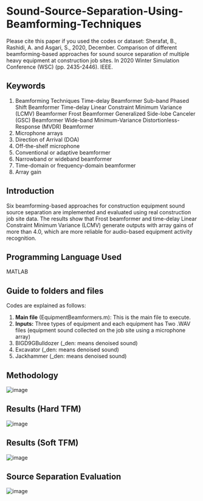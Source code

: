 # Sound-Source-Separation-Using-Beamforming-Techniques
Please cite this paper if you used the codes or dataset:
Sherafat, B., Rashidi, A. and Asgari, S., 2020, December. Comparison of different beamforming-based approaches for sound source separation of multiple heavy equipment at construction job sites. In 2020 Winter Simulation Conference (WSC) (pp. 2435-2446). IEEE.
## Keywords
1. Beamforming Techniques
  Time-delay Beamformer
  Sub-band Phased Shift Beamformer
  Time-delay Linear Constraint Minimum Variance (LCMV) Beamformer
  Frost Beamformer
  Generalized Side-lobe Canceler (GSC) Beamformer
  Wide-band Minimum-Variance Distortionless-Response (MVDR) Beamformer
2. Microphone arrays
3. Direction of Arrival (DOA)
4. Off-the-shelf microphone
5. Conventional or adaptive beamformer
6. Narrowband or wideband beamformer
7. Time-domain or frequency-domain beamformer
8. Array gain

## Introduction
Six beamforming-based approaches for construction equipment sound source separation are implemented and evaluated using real construction job site data. The results show that Frost beamformer and time-delay Linear Constraint Minimum Variance (LCMV) generate outputs with array gains of more than 4.0, which are more reliable for audio-based equipment activity recognition.

## Programming Language Used
MATLAB

## Guide to folders and files
Codes are explained as follows:
1. **Main file** (EquipmentBeamformers.m): This is the main file to execute.
2. **Inputs:**
  Three types of equipment and each equipment has Two .WAV files (equipment sound collected on the job site using a microphone array)
  1. BIGD9GBulldozer (_den: means denoised sound)
  2. Excavator (_den: means denoised sound)
  3. Jackhammer (_den: means denoised sound)
      

## Methodology
![image](https://user-images.githubusercontent.com/73087167/185807793-cc696857-14ce-40c0-8682-3ca6ca62cc0f.png)


## Results (Hard TFM)
![image](https://user-images.githubusercontent.com/73087167/185807809-dd383387-a636-4b70-8f94-c43b92f91833.png)

## Results (Soft TFM)
![image](https://user-images.githubusercontent.com/73087167/185807818-a4dbf015-ef4f-48c3-bbcc-eb753f3cb6f2.png)

## Source Separation Evaluation
![image](https://user-images.githubusercontent.com/73087167/185807835-7300e7c0-87ae-4d67-a15b-0183756c45e9.png)

